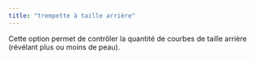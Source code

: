 ```yaml
---
title: "trempette à taille arrière"
---
```


Cette option permet de contrôler la quantité de courbes de taille arrière (révélant plus ou moins de peau).


